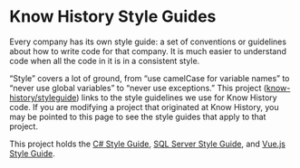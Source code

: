 # Know History Style Guides

Every company has its own style guide: a set of conventions or guidelines about how to write code for that company. It is much easier to understand code when all the code in it is in a consistent style.

“Style” covers a lot of ground, from “use camelCase for variable names” to “never use global variables” to “never use exceptions.” This project ([know-history/styleguide](https://github.com/know-history/styleguide/tree/gh-pages)) links to the style guidelines we use for Know History code. If you are modifying a project that originated at Know History, you may be pointed to this page to see the style guides that apply to that project.

This project holds the [C# Style Guide][csharp], [SQL Server Style Guide][sqlserver], and [Vue.js Style Guide][vue].

[csharp]: https://know-history.github.io/styleguide/csharp-style
[sqlserver]: https://know-history.github.io/styleguide/sqlserver-style
[vue]: https://know-history.github.io/styleguide/vue-style
